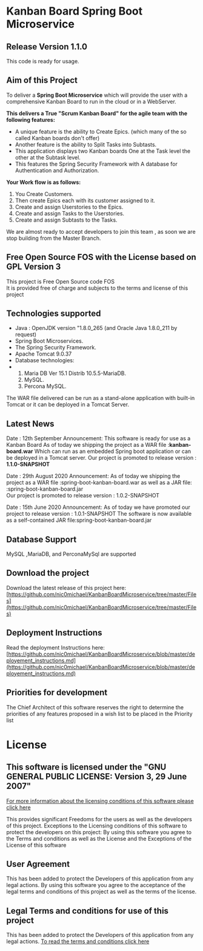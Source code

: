 # Kanban Board Spring Boot Microservice

## Release Version 1.1.0
This code is ready for usage.

## Aim of this Project
To deliver a **Spring Boot Microservice** which will provide the user with a comprehensive Kanban Board to run in the cloud or in a WebServer.


**This delivers a True "Scrum Kanban Board" for the agile team with the following features:**

  * A unique feature is the ability to Create Epics. (which many of the so called Kanban boards don't offer)
  * Another feature is the ability to Split Tasks into Subtasts. 
  * This application displays two Kanban boards One at the Task level the other at the Subtask level.
  * This features the Spring Security Framework with A database for Authentication and Authorization.
  

**Your Work flow is as follows:**  

 1. You Create Customers.
 2. Then create Epics each with its customer assigned to it.
 3. Create and assign Userstories to the Epics.
 4. Create and assign Tasks to the Userstories.
 5. Create and assign Subtasts to the Tasks.


We are almost ready to accept developers to join this team , as soon we are stop building from the Master Branch.

## Free Open Source FOS with the License based on GPL Version 3
This project is Free Open Source code FOS  
It is provided free of charge and subjects to the terms and license of this project


## Technologies supported

  * Java : OpenJDK version "1.8.0_265 (and Oracle Java 1.8.0_211 by request)
  * Spring Boot Microservices. 
  * The Spring Security Framework.
  * Apache Tomcat 9.0.37
  * Database technologies:
  * 1. Maria DB Ver 15.1 Distrib 10.5.5-MariaDB.
    2. MySQL.
    3. Percona MySQL.

The WAR file delivered can be run as a stand-alone application with built-in Tomcat or it can be deployed in a Tomcat Server.




## Latest News
Date : 12th September
Announcement: This software is ready for use as a Kanban Board 
As of today we shipping the project as a WAR file :**kanban-board.war** 
Which can run as an embedded Spring boot application or can be deployed in a Tomcat server. 
Our project is promoted to release version : **1.1.0-SNAPSHOT**

Date : 29th August 2020
Announcement: As of today we shipping the project as a WAR file :spring-boot-kanban-board.war as well as a JAR file: :spring-boot-kanban-board.jar  
Our project is promoted to release version : 1.0.2-SNAPSHOT

Date : 15th June 2020
Announcement: As of today we have promoted our project to release version : 1.0.1-SNAPSHOT
The software is now available as a self-contained JAR file:spring-boot-kanban-board.jar



## Database Support
MySQL ,MariaDB, and PerconaMySql are supported


## Download the project
Download the latest release of this project here: [https://github.com/nic0michael/KanbanBoardMicroservice/tree/master/Files](https://github.com/nic0michael/KanbanBoardMicroservice/tree/master/Files)

## Deployment Instructions
Read the deployment Instructions here: [https://github.com/nic0michael/KanbanBoardMicroservice/blob/master/deployement_instructions.md](https://github.com/nic0michael/KanbanBoardMicroservice/blob/master/deployement_instructions.md)


## Priorities for development
The Chief Architect of this software reserves the right to determine the priorities of any features proposed in a wish list to be placed in the Priority list


# License
## This software is licensed under the "GNU GENERAL PUBLIC LICENSE: Version 3, 29 June 2007"
[For more information about the licensing conditions of this software please click here](https://github.com/nic0michael/Nicos-Kanban-Board-Microservice/blob/master/license.md)

This provides significant Freedoms for the users as well as the developers of this project. 
Exceptions to the Licensing conditions of this software to protect the developers on this project:
By using this software you agree to the Terms and conditions as well as the License and the Exceptions of the License of this software


## User Agreement 
This has been added to protect the Developers of this application from any legal actions.
By using this software you agree to the acceptance of the legal terms and conditions of this project as well as the terms of the license.


## Legal Terms and conditions for use of this project
This has been added to protect the Developers of this application from any legal actions.
[To read the terms and conditions click here](https://github.com/nic0michael/Nicos-Kanban-Board-Microservice/blob/master/terms_and_conditions.md)

